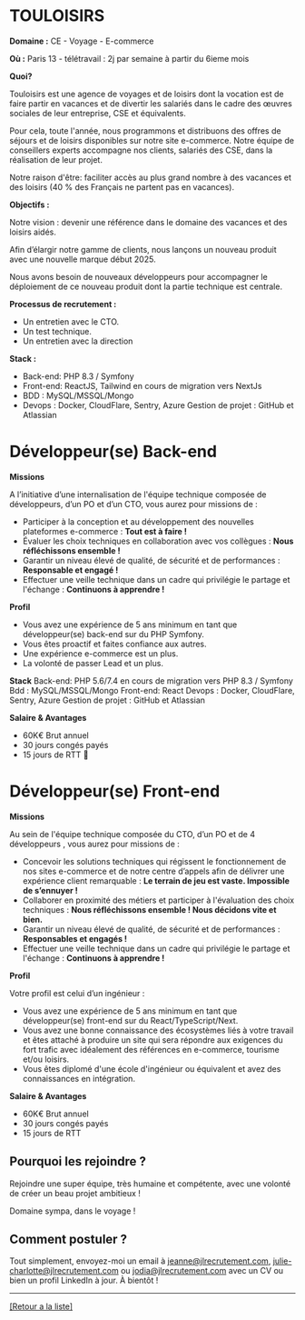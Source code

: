 #  TOULOISIRS

**Domaine :** CE - Voyage - E-commerce

**Où :** Paris 13 - télétravail : 2j par semaine à partir du 6ieme mois

**Quoi?** 

Touloisirs est une agence de voyages et de loisirs dont la vocation est de faire partir en vacances et de divertir les salariés dans le cadre des œuvres sociales de leur entreprise, CSE et équivalents.

Pour cela, toute l'année, nous programmons et distribuons des offres de séjours et de loisirs disponibles sur notre site e-commerce. Notre équipe de conseillers experts accompagne nos clients, salariés des CSE, dans la réalisation de leur projet.

Notre raison d'être: faciliter accès au plus grand nombre à des vacances et des loisirs (40 % des Français ne partent pas en vacances).

**Objectifs :**

Notre vision : devenir une référence dans le domaine des vacances et des loisirs aidés.

Afin d’élargir notre gamme de clients, nous lançons un nouveau produit avec une nouvelle marque début 2025.

Nous avons besoin de nouveaux développeurs pour accompagner le déploiement de ce nouveau produit dont la partie technique est centrale.

**Processus de recrutement :**

- Un entretien avec le CTO. 
- Un test technique.
- Un entretien avec la direction

**Stack :**

- Back-end: PHP 8.3 / Symfony
- Front-end: ReactJS, Tailwind en cours de migration vers NextJs
- BDD : MySQL/MSSQL/Mongo
- Devops : Docker, CloudFlare, Sentry, Azure Gestion de projet : GitHub et Atlassian
 

# Développeur(se) Back-end

**Missions**

A l’initiative d’une internalisation de l'équipe technique composée de développeurs, d’un PO et d’un CTO, vous aurez pour missions de :

- Participer à la conception et au développement des nouvelles plateformes e-commerce : **Tout est à faire !** 
- Évaluer les choix techniques en collaboration avec vos collègues : **Nous réfléchissons ensemble !**
- Garantir un niveau élevé de qualité, de sécurité et de performances : **Responsable et engagé !**
- Effectuer une veille technique dans un cadre qui privilégie le partage et l'échange : **Continuons à apprendre !**

**Profil**

- Vous avez une expérience de 5 ans minimum en tant que développeur(se) back-end sur du PHP Symfony. 
- Vous êtes proactif et faites confiance aux autres. 
- Une expérience e-commerce est un plus. 
- La volonté de passer Lead et un plus.

**Stack**
Back-end: PHP 5.6/7.4 en cours de migration vers PHP 8.3 / Symfony
Bdd : MySQL/MSSQL/Mongo
Front-end: React
Devops : Docker, CloudFlare, Sentry, Azure Gestion de projet : GitHub et Atlassian

**Salaire & Avantages**

* 60K€ Brut annuel
* 30 jours congés payés
* 15 jours de RTT 🔧


# Développeur(se) Front-end

**Missions**

Au sein de l'équipe technique composée du CTO, d’un PO et de 4 développeurs , vous aurez pour missions de :

- Concevoir les solutions techniques qui régissent le fonctionnement de nos sites e-commerce et de notre centre d’appels afin de délivrer une expérience client remarquable : **Le terrain de jeu est vaste. Impossible de s’ennuyer !**
- Collaborer en proximité des métiers et participer à l'évaluation des choix techniques : **Nous réfléchissons ensemble ! Nous décidons vite et bien.**
- Garantir un niveau élevé de qualité, de sécurité et de performances : **Responsables et engagés !**
- Effectuer une veille technique dans un cadre qui privilégie le partage et l'échange : **Continuons à apprendre !**

**Profil**

Votre profil est celui d’un ingénieur :

- Vous avez une expérience de 5 ans minimum en tant que développeur(se) front-end sur du React/TypeScript/Next.
- Vous avez une bonne connaissance des écosystèmes liés à votre travail et êtes attaché à produire un site qui sera répondre aux exigences du fort trafic avec idéalement des références en e-commerce, tourisme et/ou loisirs.
- Vous êtes diplomé d'une école d'ingénieur ou équivalent et avez des connaissances en intégration.

**Salaire & Avantages**

* 60K€ Brut annuel
* 30 jours congés payés
* 15 jours de RTT


## Pourquoi les rejoindre ?

Rejoindre une super équipe, très humaine et compétente, avec une volonté de créer un beau projet ambitieux !

Domaine sympa, dans le voyage ! 

## Comment postuler ?

Tout simplement, envoyez-moi un email à jeanne@jlrecrutement.com, julie-charlotte@jlrecrutement.com ou jodia@jlrecrutement.com avec un CV ou bien un profil LinkedIn à jour. À bientôt ! 

 ----
<a href="https://github.com/jlondiche/job-board-php/blob/master/README.md">[Retour a la liste]</a>